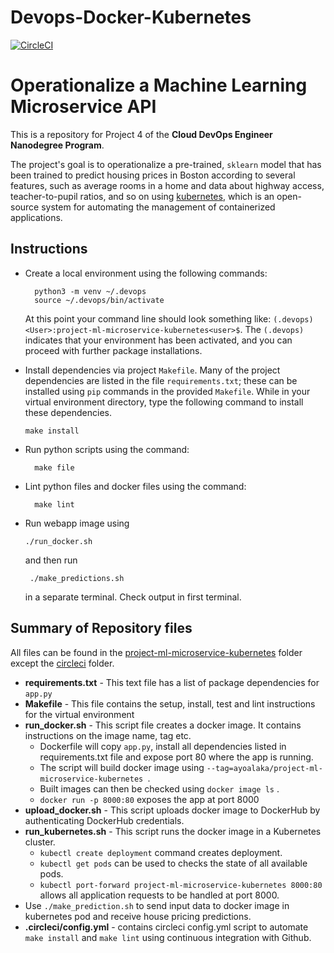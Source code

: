 # Devops-Docker-Kubernetes

[![CircleCI](https://circleci.com/gh/ayomidealaka/Devops-Docker-Kubernetes/tree/main.svg?style=svg)](https://circleci.com/gh/ayomidealaka/Devops-Docker-Kubernetes/tree/main)

# Operationalize a Machine Learning Microservice API

This is a repository for Project 4 of the **Cloud DevOps Engineer Nanodegree Program**.

The project's goal is to operationalize a pre-trained, `sklearn` model that has been trained to predict housing prices in Boston according to several features, such as average rooms in a home and data about highway access, teacher-to-pupil ratios, and so on using [kubernetes](https://kubernetes.io/), which is an open-source system for automating the management of containerized applications.

## Instructions

- Create a local environment using the following commands:

  ```
  	python3 -m venv ~/.devops
  	source ~/.devops/bin/activate
  ```

  At this point your command line should look something like:
  `(.devops) <User>:project-ml-microservice-kubernetes<user>$`. The `(.devops)` indicates that your environment has been activated, and you can proceed with further package installations.

- Install dependencies via project `Makefile`. Many of the project dependencies are listed in the file `requirements.txt`; these can be installed using `pip` commands in the provided `Makefile`. While in your virtual environment directory, type the following command to install these dependencies.

  ```
  make install
  ```

- Run python scripts using the command:
  ```
    make file
  ```
- Lint python files and docker files using the command:
  ```
    make lint
  ```
- Run webapp image using

  ```
  ./run_docker.sh
  ```

  and then run

  ```
   ./make_predictions.sh
  ```

  in a separate terminal. Check output in first terminal.

## Summary of Repository files
All files can be found in the [project-ml-microservice-kubernetes](https://github.com/ayomidealaka/Devops-Docker-Kubernetes/tree/main/project-ml-microservice-kubernetes) folder except the [circleci](https://github.com/ayomidealaka/Devops-Docker-Kubernetes/tree/main/.circleci) folder.

- **requirements.txt** - This text file has a list of package dependencies for `app.py`
- **Makefile** - This file contains the setup, install, test and lint instructions for the virtual environment
- **run_docker.sh** - This script file creates a docker image. It contains instructions on the image name, tag etc.
  - Dockerfile will copy `app.py`, install all dependencies listed in requirements.txt file and expose port 80 where the app is running.
  - The script will build docker image using `--tag=ayoalaka/project-ml-microservice-kubernetes `.
  - Built images can then be checked using `docker image ls` .
  - `docker run -p 8000:80` exposes the app at port 8000
- **upload_docker.sh** - This script uploads docker image to DockerHub by authenticating DockerHub credentials.
- **run_kubernetes.sh** - This script runs the docker image in a Kubernetes cluster.
  - `kubectl create deployment` command creates deployment.
  - `kubectl get pods` can be used to checks the state of all available pods.
  - `kubectl port-forward project-ml-microservice-kubernetes 8000:80` allows all application requests to be handled at port 8000.
- Use `./make_prediction.sh` to send input data to docker image in kubernetes pod and receive house pricing predictions.
- **.circleci/config.yml** - contains circleci config.yml script to automate `make install` and `make lint` using continuous integration with Github.
